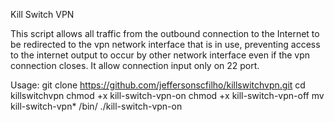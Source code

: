 Kill Switch VPN

This script allows all traffic from the outbound connection to the Internet to be redirected to the vpn network interface that is in use, preventing access to the internet output to occur by other network interface even if the vpn connection closes. It allow connection input only on 22 port.

Usage:  git clone https://github.com/jeffersonscfilho/killswitchvpn.git
	cd killswitchvpn
	chmod +x kill-switch-vpn-on
	chmod +x kill-switch-vpn-off
	mv kill-switch-vpn* /bin/
	./kill-switch-vpn-on
